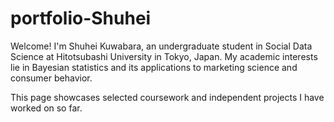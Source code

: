 # portfolio-Shuhei

Welcome! I'm Shuhei Kuwabara, an undergraduate student in Social Data Science at Hitotsubashi University in Tokyo, Japan.  My academic interests lie in Bayesian statistics and its applications to marketing science and consumer behavior.

This page showcases selected coursework and independent projects I have worked on so far.

